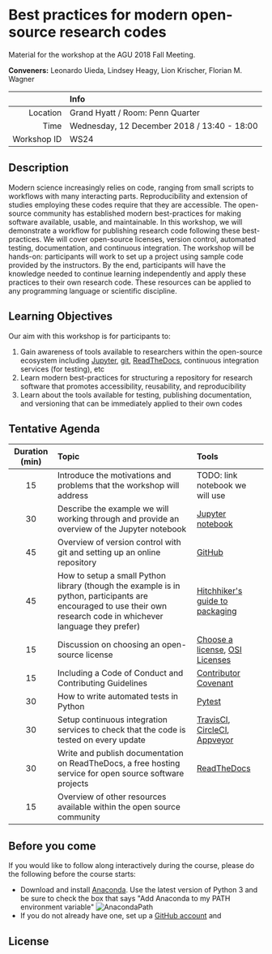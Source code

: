 # Best practices for modern open-source research codes
Material for the workshop at the AGU 2018 Fall Meeting.

**Conveners:**
Leonardo Uieda,
Lindsey Heagy,
Lion Krischer,
Florian M. Wagner

|    |Info|
|---:|:---|
|Location|Grand Hyatt / Room: Penn Quarter|
|Time|Wednesday, 12 December 2018 / 13:40 - 18:00|
|Workshop ID|WS24|

## Description

Modern science increasingly relies on code, ranging from small scripts to workflows with
many interacting parts. Reproducibility and extension of studies employing these codes
require that they are accessible. The open-source community has established modern
best-practices for making software available, usable, and maintainable. In this
workshop, we will demonstrate a workflow for publishing research code following these
best-practices. We will cover open-source licenses, version control, automated testing,
documentation, and continuous integration. The workshop will be hands-on: participants
will work to set up a project using sample code provided by the instructors. By the end,
participants will have the knowledge needed to continue learning independently and apply
these practices to their own research code. These resources can be applied to any
programming language or scientific discipline.


## Learning Objectives

Our aim with this workshop is for participants to:

1. Gain awareness of tools available to researchers within the open-source ecosystem
   including [Jupyter](http://jupyter.org/), [git](https://git-scm.com/), 
   [ReadTheDocs](http://readthedocs.org), continuous integration services (for testing), etc
2. Learn modern best-practices for structuring a repository for research software that
   promotes accessibility, reusability, and reproducibility
3. Learn about the tools available for testing, publishing documentation, and versioning
   that can be immediately applied to their own codes


## Tentative Agenda

| Duration (min) | Topic | Tools |
|:--------------:|:------|:------|
| 15 | Introduce the motivations and problems that the workshop will address | TODO: link notebook we will use |
| 30 | Describe the example we will working through and provide an overview of the Jupyter notebook | [Jupyter notebook](https://jupyter-notebook.readthedocs.io/en/stable/) |
| 45 | Overview of version control with git and setting up an online repository | [GitHub](https://github.com/) |
| 45 | How to setup a small Python library (though the example is in python, participants are encouraged to use their own research code in whichever language they prefer) | [Hitchhiker's guide to packaging](https://the-hitchhikers-guide-to-packaging.readthedocs.io/en/latest/quickstart.html) |
| 15 | Discussion on choosing an open-source license | [Choose a license](https://choosealicense.com/), [OSI Licenses](https://opensource.org/licenses) |
| 15 | Including a Code of Conduct and Contributing Guidelines | [Contributor Covenant](https://www.contributor-covenant.org/) |
| 30 | How to write automated tests in Python | [Pytest](https://docs.pytest.org/en/latest/contents.html) |
| 30 | Setup continuous integration services to check that the code is tested on every update | [TravisCI](https://travis-ci.org/), [CircleCI](https://circleci.com/), [Appveyor](https://www.appveyor.com/) |
| 30 | Write and publish documentation on ReadTheDocs, a free hosting service for open source software projects | [ReadTheDocs](http://readthedocs.org) |
| 15 | Overview of other resources available within the open source community | |


## Before you come

If you would like to follow along interactively during the course, please do the following before the course starts:
- Download and install [Anaconda](https://www.anaconda.com/download/). Use the latest version of Python 3 and be sure to check the box that says "Add Anaconda to my PATH environment variable"
![AnacondaPath](http://toolkit.geosci.xyz/_images/AnacondaPath.png)
- If you do not already have one, set up a [GitHub account](https://github.com/) and

## License
